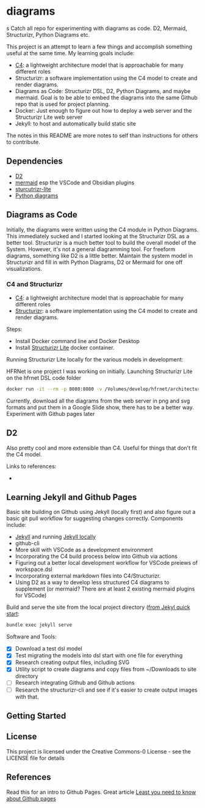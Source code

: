 # diagrams
s
 Catch all repo for experimenting with diagrams as code. D2, Mermaid, Structurizr, Python Diagrams etc.

This project is an attempt to learn a few things and accomplish something useful at the same time.  My learning goals include:

- [C4](https://c4model.com/): a lightweight architecture model that is approachable for many different roles
- Structurizr: a software implementation using the C4 model to create and render diagrams.
- Diagrams as Code: Structurizr DSL, D2, Python Diagrams, and maybe mermaid.  Goal is to be able to embed the diagrams into the same Github repo that is used for project planning.
- Docker: Just enough to figure out how to deploy a web server and the Structurizr Lite web server
- Jekyll: to host and automatically build static site

The notes in this README are more notes to self than instructions for others to contribute.  

## Dependencies

- [D2](https://d2lang.com/)
- [mermaid](https://mermaid.js.org/) esp the VSCode and Obsidian plugins
- [sturcutrizr-lite](https://docs.structurizr.com/lite)
- [Python diagrams](https://diagrams.mingrammer.com/)

## Diagrams as Code

Initially, the diagrams were written using the C4 module in Python Diagrams.  This immediately sucked and I started looking at the Structurizr DSL as a better tool.  Structurizr is a much better tool to build the overall model of the System.  However, it's not a general diagramming tool.  For freeform diagrams, something like D2 is a little better.  Maintain the system model in Structurizr and fill in with Python Diagrams, D2 or Mermaid for one off visualizations.

### C4 and Structurizr

- [C4](https://c4model.com/): a lightweight architecture model that is approachable for many different roles
- [Structurizr](https://docs.structurizr.com/): a software implementation using the C4 model to create and render diagrams.

Steps:

- Install Docker command line and Docker Desktop
- Install [Structurizr Lite](https://docs.structurizr.com/lite/installation) docker container.

Running Structurizr Lite locally for the various models in development:

HFRNet is one project I was working on initially. Launching Structurizr Lite on the hfrnet DSL code folder

```zsh
docker run -it --rm -p 8080:8080 -v /Volumes/develop/hfrnet/architecture/:/usr/local/structurizr structurizr/lite
```

Currently, download all the diagrams from the web server in png and svg formats and put them in a Google Slide show, there has to be a better way.  Experiment with Github pages later

## D2

Also pretty cool and more extensible than C4.   Useful for things that don't fit the C4 model.

Links to references:

-

## Learning Jekyll and Github Pages

Basic site building on Github using Jekyll (locally first) and also figure out a basic git pull workflow for suggesting changes correctly.  Components include:

- [Jekyll](https://docs.github.com/en/pages/setting-up-a-github-pages-site-with-jekyll) and running [Jekyll locally](https://docs.github.com/en/pages/setting-up-a-github-pages-site-with-jekyll/testing-your-github-pages-site-locally-with-jekyll)
- github-cli
- More skill with VSCode as a development environment
- Incorporating the C4 build process below into Github via actions
- Figuring out a better local development workflow for VSCode preiews of workspace.dsl
- Incorporating external markdown files into C4/Structurizr.
- Using D2 as a way to develop less structured C4 diagrams to supplement (or mermaid? There are at least 2 existing mermaid plugins for VSCode)

Build and serve the site from the local project directory ([from Jekyl quick start](https://jekyllrb.com/docs/):

```zsh
bundle exec jekyll serve
```

Software and Tools:

- [x] Download a test dsl model
- [x] Test migrating the models into dsl start with one file for everything
- [x] Research creating output files, including SVG
- [x] Utility script to create diagrams and copy files from ~/Downloads to site directory
- [ ] Research integrating Github and Github actions
- [ ] Research the structurizr-cli and see if it's easier to create output images with that.

## Getting Started

## License

This project is licensed under the Creative Commons-0 License - see the LICENSE file for details

## References

Read this for an intro to Github Pages.  Great article [Least you need to know about Github pages](https://tomcam.github.io/least-github-pages/)